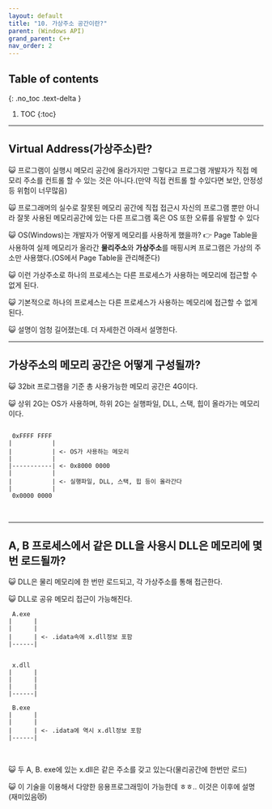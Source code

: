 ```yaml
---
layout: default
title: "10. 가상주소 공간이란?"
parent: (Windows API)
grand_parent: C++
nav_order: 2
---
```


## Table of contents
{: .no_toc .text-delta }

1. TOC
{:toc}

---

## Virtual Address(가상주소)란?

😺 프로그램이 실행시 메모리 공간에 올라가지만 그렇다고 프로그램 개발자가 직접 메모리 주소를 컨트롤 할 수 있는 것은 아니다.(만약 직접 컨트롤 할 수있다면 보안, 안정성 등 위험이 너무많음)

🙀 프로그래머의 실수로 잘못된 메모리 공간에 직접 접근시 자신의 프로그램 뿐만 아니라 잘못 사용된 메모리공간에 있는 다른 프로그램 혹은 OS 또한 오류를 유발할 수 있다

😺 OS(Windows)는 개발자가 어떻게 메모리를 사용하게 했을까? 👉 Page Table을 사용하여 실제 메모리가 올라간 **물리주소**와 **가상주소**를 매핑시켜 프로그램은 가상의 주소만 사용했다.(OS에서 Page Table을 관리해준다)

😺 이런 가상주소로 하나의 프로세스는 다른 프로세스가 사용하는 메모리에 접근할 수 없게 된다.

😺 기본적으로 하나의 프로세스는 다른 프로세스가 사용하는 메모리에 접근할 수 없게된다.

😺 설명이 엄청 길어졌는데. 더 자세한건 아래서 설명한다.

---

## 가상주소의 메모리 공간은 어떻게 구성될까?

😺 32bit 프로그램을 기준 총 사용가능한 메모리 공간은 4G이다.

😺 상위 2G는 OS가 사용하며, 하위 2G는 실행파일, DLL, 스택, 힙이 올라가는 메모리이다.

```

 0xFFFF FFFF
|           |
|           | <- OS가 사용하는 메모리
|           |
|-----------| <- 0x8000 0000
|           |
|           | <- 실행파일, DLL, 스택, 힙 등이 올라간다
|           |
 0x0000 0000

```

<br>

---

## A, B 프로세스에서 같은 DLL을 사용시 DLL은 메모리에 몇번 로드될까?

😺 DLL은 물리 메모리에 한 번만 로드되고, 각 가상주소를 통해 접근한다.

😺 DLL로 공유 메모리 접근이 가능해진다.

```
 A.exe
|      |
|      |
|      | <- .idata속에 x.dll정보 포함
|------|


 x.dll
|      |
|      |
|      |
|------|

 B.exe
|      |
|      |
|      | <- .idata에 역시 x.dll정보 포함
|------|
```

<br>

😺 두 A, B. exe에 있는 x.dll은 같은 주소를 갖고 있는다(물리공간에 한번만 로드)

😺 이 기술을 이용해서 다양한 응용프로그래밍이 가능한데 ㅎㅎ.. 이것은 이후에 설명(재미있음😻)